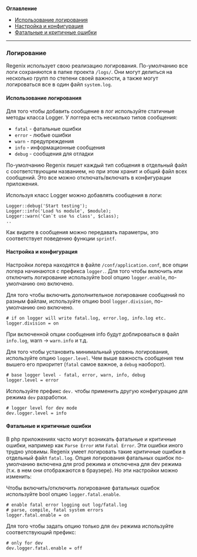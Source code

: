 **Оглавление**

- [Использование логирования](#usage)
- [Настройка и конфигурация](#config)
- [Фатальные и критичные ошибки](#fatal)

---

### Логирование

Regenix использует свою реализацию логирования. По-умолчанию все
логи сохраняются в папке проекта `/logs/`. Они могут делиться на
несколько групп по степени своей важности, а также могут логироваться
все в один файл `system.log`.


#### Использование логирования <a name="usage"></a>

Для того чтобы добавить сообщение в лог используйте статичные методы класса Logger.
У логгера есть несколько типов сообщения:

- `fatal` - фатальные ошибки
- `error` - любые ошибки
- `warn` - предупреждения
- `info` - информационные сообщения
- `debug` - сообщения для отладки

По-умолчанию Regenix пишет каждый тип собщения в отдельный файл с соответствующим названием,
но при этом хранит и общий файл всех сообщений. Это все можно отключать/включать в конфигурации
приложения.

Используя класс Logger можно добавлять сообщения в логи:

    Logger::debug('Start testing');
    Logger::info('Load %s module', $module);
    Logger::warn('Can`t use %s class', $class);
    ..

Как видите в сообщения можно передавать параметры, это соответствует поведению функции `sprintf`.


#### Настройка и конфигурация <a name="config"></a>

Настройки логера находятся в файле `/conf/application.conf`, все опции логера начинаются
с префикса `logger.`. Для того чтобы включить или отключить логирование используйте bool опцию `logger.enable`,
по-умолчанию оно включено.

Для того чтобы включить дополнительное логирование сообщений по разным файлам, используйте
опцию bool `logger.division`, по-умолчанию оно включено.

    # if on logger will write fatal.log, error.log, info.log etc.
    logger.division = on

При включенной опции сообщения info будут доблироваться в файл `info.log`, warn -> `warn.info` и т.д.


Для того чтобы установить минимальный уровень логирования, используйте опцию `logger.level`. Чем
выше важность сообщения тем вышего его приоритет (`fatal` самое важное, а `debug` наоборот).

    # base logger level - fatal, error, warn, info, debug
    logger.level = error

Используйте префикс `dev.` чтобы применить другую конфигурацию для режима `dev` разработки.

    # logger level for dev mode
    dev.logger.level = info


#### Фатальные и критичные ошибки <a name="fatal"></a>

В php приложениях часто могут возникать фатальные и критичные ошибки, например как `Parse Error` или
`Fatal Error`. Эти ошибки иного трудно уловимы. Regenix умеет логировать такие критичные ошибки
в отдельный файл `fatal.log`. Опция логирования фатальных ошибок по-умолчанию включена для
prod режима и отключена для dev режима (т.к. в нем они отображаются в браузере). Но эти
настройки можно изменить:

Чтобы включить/отключить логирование фатальных ошибок используйте bool опцию `logger.fatal.enable`.

    # enable fatal error logging out log/fatal.log
    # parse, compile, fatal system errors
    logger.fatal.enable = on

Для того чтобы задать опцию только для `dev` режима используйте соответствующий префикс:

    # only for dev
    dev.logger.fatal.enable = off

